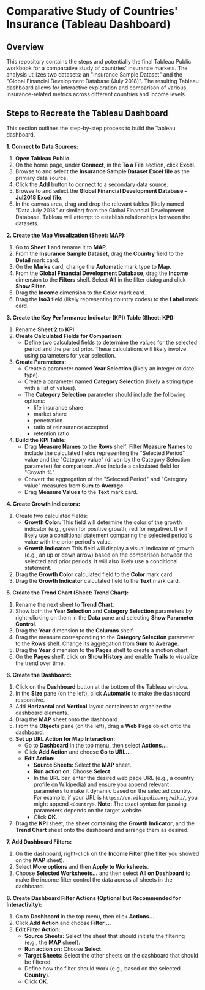 # Comparative Study of Countries' Insurance (Tableau Dashboard)

## Overview

This repository contains the steps and potentially the final Tableau Public workbook for a comparative study of countries' insurance markets. The analysis utilizes two datasets: an "Insurance Sample Dataset" and the "Global Financial Development Database (July 2018)". The resulting Tableau dashboard allows for interactive exploration and comparison of various insurance-related metrics across different countries and income levels.

## Steps to Recreate the Tableau Dashboard

This section outlines the step-by-step process to build the Tableau dashboard.

**1. Connect to Data Sources:**

1.  **Open Tableau Public.**
2.  On the home page, under **Connect**, in the **To a File** section, click **Excel**.
3.  Browse to and select the **Insurance Sample Dataset Excel file** as the primary data source.
4.  Click the **Add** button to connect to a secondary data source.
5.  Browse to and select the **Global Financial Development Database - Jul2018 Excel file**.
6.  In the canvas area, drag and drop the relevant tables (likely named "Data July 2018" or similar) from the Global Financial Development Database. Tableau will attempt to establish relationships between the datasets.

**2. Create the Map Visualization (Sheet: MAP):**

1.  Go to **Sheet 1** and rename it to **MAP**.
2.  From the **Insurance Sample Dataset**, drag the **Country** field to the **Detail** mark card.
3.  On the **Marks** card, change the **Automatic** mark type to **Map**.
4.  From the **Global Financial Development Database**, drag the **Income** dimension to the **Filters** shelf. Select **All** in the filter dialog and click **Show Filter**.
5.  Drag the **Income** dimension to the **Color** mark card.
6.  Drag the **Iso3** field (likely representing country codes) to the **Label** mark card.

**3. Create the Key Performance Indicator (KPI) Table (Sheet: KPI):**

1.  Rename **Sheet 2** to **KPI**.
2.  **Create Calculated Fields for Comparison:**
    * Define two calculated fields to determine the values for the selected period and the period prior. These calculations will likely involve using parameters for year selection.
3.  **Create Parameters:**
    * Create a parameter named **Year Selection** (likely an integer or date type).
    * Create a parameter named **Category Selection** (likely a string type with a list of values).
    * The **Category Selection** parameter should include the following options:
        * life insurance share
        * market share
        * penetration
        * ratio of reinsurance accepted
        * retention ratio
4.  **Build the KPI Table:**
    * Drag **Measure Names** to the **Rows** shelf. Filter **Measure Names** to include the calculated fields representing the "Selected Period" value and the "Category value" (driven by the Category Selection parameter) for comparison. Also include a calculated field for "Growth %".
    * Convert the aggregation of the "Selected Period" and "Category value" measures from **Sum** to **Average**.
    * Drag **Measure Values** to the **Text** mark card.

**4. Create Growth Indicators:**

1.  Create two calculated fields:
    * **Growth Color:** This field will determine the color of the growth indicator (e.g., green for positive growth, red for negative). It will likely use a conditional statement comparing the selected period's value with the prior period's value.
    * **Growth Indicator:** This field will display a visual indicator of growth (e.g., an up or down arrow) based on the comparison between the selected and prior periods. It will also likely use a conditional statement.
2.  Drag the **Growth Color** calculated field to the **Color** mark card.
3.  Drag the **Growth Indicator** calculated field to the **Text** mark card.

**5. Create the Trend Chart (Sheet: Trend Chart):**

1.  Rename the next sheet to **Trend Chart**.
2.  Show both the **Year Selection** and **Category Selection** parameters by right-clicking on them in the **Data** pane and selecting **Show Parameter Control**.
3.  Drag the **Year** dimension to the **Columns** shelf.
4.  Drag the measure corresponding to the **Category Selection** parameter to the **Rows** shelf. Change its aggregation from **Sum** to **Average**.
5.  Drag the **Year** dimension to the **Pages** shelf to create a motion chart.
6.  On the **Pages** shelf, click on **Show History** and enable **Trails** to visualize the trend over time.

**6. Create the Dashboard:**

1.  Click on the **Dashboard** button at the bottom of the Tableau window.
2.  In the **Size** pane (on the left), click **Automatic** to make the dashboard responsive.
3.  Add **Horizontal** and **Vertical** layout containers to organize the dashboard elements.
4.  Drag the **MAP** sheet onto the dashboard.
5.  From the **Objects** pane (on the left), drag a **Web Page** object onto the dashboard.
6.  **Set up URL Action for Map Interaction:**
    * Go to **Dashboard** in the top menu, then select **Actions...**.
    * Click **Add Action** and choose **Go to URL...**.
    * **Edit Action:**
        * **Source Sheets:** Select the **MAP** sheet.
        * **Run action on:** Choose **Select**.
        * In the **URL** bar, enter the desired web page URL (e.g., a country profile on Wikipedia) and ensure you append relevant parameters to make it dynamic based on the selected country. For example, if your URL is `https://en.wikipedia.org/wiki/`, you might append `<Country>`. **Note:** The exact syntax for passing parameters depends on the target website.
        * Click **OK**.
7.  Drag the **KPI** sheet, the sheet containing the **Growth Indicator**, and the **Trend Chart** sheet onto the dashboard and arrange them as desired.

**7. Add Dashboard Filters:**

1.  On the dashboard, right-click on the **Income Filter** (the filter you showed on the **MAP** sheet).
2.  Select **More options** and then **Apply to Worksheets**.
3.  Choose **Selected Worksheets...** and then select **All on Dashboard** to make the income filter control the data across all sheets in the dashboard.

**8. Create Dashboard Filter Actions (Optional but Recommended for Interactivity):**

1.  Go to **Dashboard** in the top menu, then click **Actions...**.
2.  Click **Add Action** and choose **Filter...**.
3.  **Edit Filter Action:**
    * **Source Sheets:** Select the sheet that should initiate the filtering (e.g., the **MAP** sheet).
    * **Run action on:** Choose **Select**.
    * **Target Sheets:** Select the other sheets on the dashboard that should be filtered.
    * Define how the filter should work (e.g., based on the selected **Country**).
    * Click **OK**.
